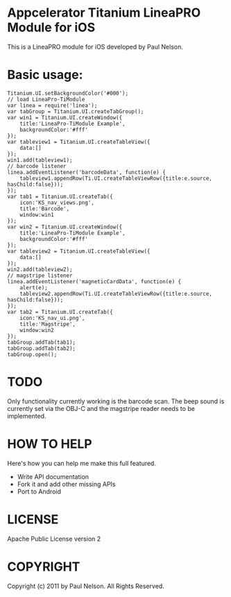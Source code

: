 Appcelerator Titanium LineaPRO Module for iOS 
==========================================

This is a LineaPRO module for iOS developed by Paul Nelson.


Basic usage:
===
	Titanium.UI.setBackgroundColor('#000');
	// load LineaPro-TiModule
	var linea = require('linea');
	var tabGroup = Titanium.UI.createTabGroup();
	var win1 = Titanium.UI.createWindow({  
	    title:'LineaPro-TiModule Example',
	    backgroundColor:'#fff'
	});
	var tableview1 = Titanium.UI.createTableView({
		data:[]
	});
	win1.add(tableview1);
	// barcode listener
	linea.addEventListener('barcodeData', function(e) { 	
		tableview1.appendRow(Ti.UI.createTableViewRow({title:e.source, hasChild:false}));
	});
	var tab1 = Titanium.UI.createTab({  
	    icon:'KS_nav_views.png',
	    title:'Barcode',
	    window:win1
	});
	var win2 = Titanium.UI.createWindow({  
	    title:'LineaPro-TiModule Example',
	    backgroundColor:'#fff'
	});
	var tableview2 = Titanium.UI.createTableView({
		data:[]
	});
	win2.add(tableview2);
	// magstripe listener
	linea.addEventListener('magneticCardData', function(e) { 	
		alert(e);
		tableview2.appendRow(Ti.UI.createTableViewRow({title:e.source, hasChild:false}));
	});
	var tab2 = Titanium.UI.createTab({  
	    icon:'KS_nav_ui.png',
	    title:'Magstripe',
	    window:win2
	});
	tabGroup.addTab(tab1);  
	tabGroup.addTab(tab2);  
	tabGroup.open();


TODO
===

Only functionality currently working is the barcode scan.  The beep sound is currently set via the OBJ-C and the magstripe reader needs to be implemented. 


HOW TO HELP
==========

Here's how you can help me make this full featured.

- Write API documentation
- Fork it and add other missing APIs
- Port to Android


LICENSE
=======
Apache Public License version 2


COPYRIGHT
=========
Copyright (c) 2011 by Paul Nelson. All Rights Reserved.